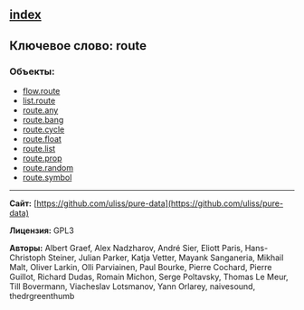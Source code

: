 [index](../index.html)
---

## Ключевое слово: route

### Объекты:
* [flow.route](../flow.route.html)
* [list.route](../list.route.html)
* [route.any](../route.any.html)
* [route.bang](../route.bang.html)
* [route.cycle](../route.cycle.html)
* [route.float](../route.float.html)
* [route.list](../route.list.html)
* [route.prop](../route.prop.html)
* [route.random](../route.random.html)
* [route.symbol](../route.symbol.html)

---
**Сайт:** [https://github.com/uliss/pure-data](https://github.com/uliss/pure-data)

**Лицензия:** GPL3

**Авторы:** Albert Graef, Alex Nadzharov, André Sier, Eliott Paris, Hans-Christoph Steiner, Julian Parker, Katja Vetter, Mayank Sanganeria, Mikhail Malt, Oliver Larkin, Olli Parviainen, Paul Bourke, Pierre Cochard, Pierre Guillot, Richard Dudas, Romain Michon, Serge Poltavsky, Thomas Le Meur, Till Bovermann, Viacheslav Lotsmanov, Yann Orlarey, naivesound, thedrgreenthumb

